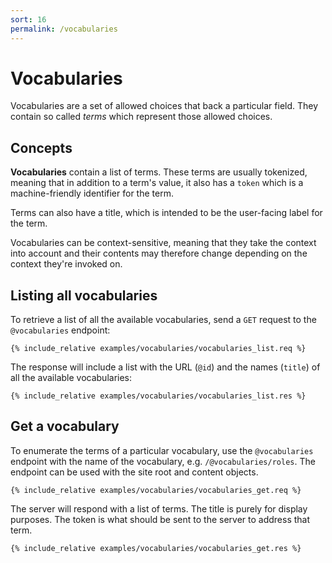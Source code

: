 ```yaml
---
sort: 16
permalink: /vocabularies
---
```


# Vocabularies

Vocabularies are a set of allowed choices that back a particular field. They contain so called _terms_ which represent those allowed choices.

## Concepts

**Vocabularies** contain a list of terms. These terms are usually tokenized, meaning that in addition to a term's value, it also has a `token` which is a machine-friendly identifier for the term.

Terms can also have a title, which is intended to be the user-facing label for the term.

Vocabularies can be context-sensitive, meaning that they take the context into account and their contents may therefore change depending on the context they're invoked on.

## Listing all vocabularies

To retrieve a list of all the available vocabularies, send a `GET` request to the `@vocabularies` endpoint:

```
{% include_relative examples/vocabularies/vocabularies_list.req %}
```

The response will include a list with the URL (`@id`) and the names (`title`) of all the available vocabularies:

```
{% include_relative examples/vocabularies/vocabularies_list.res %}
```

## Get a vocabulary

To enumerate the terms of a particular vocabulary, use the `@vocabularies` endpoint with the name of the vocabulary, e.g. `/@vocabularies/roles`. The endpoint can be used with the site root and content objects.

```
{% include_relative examples/vocabularies/vocabularies_get.req %}
```

The server will respond with a list of terms. The title is purely for display purposes. The token is what should be sent to the server to address that term.

```
{% include_relative examples/vocabularies/vocabularies_get.res %}
```
